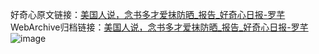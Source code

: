 好奇心原文链接：[美国人说，念书多才爱抹防晒_报告_好奇心日报-罗芊 ](https://www.qdaily.com/articles/11878.html)
WebArchive归档链接：[美国人说，念书多才爱抹防晒_报告_好奇心日报-罗芊 ](http://web.archive.org/web/20190623171545/https://www.qdaily.com/articles/11878.html)
![image](http://ww3.sinaimg.cn/large/007d5XDply1g3wbb1kpauj30u025zh25)